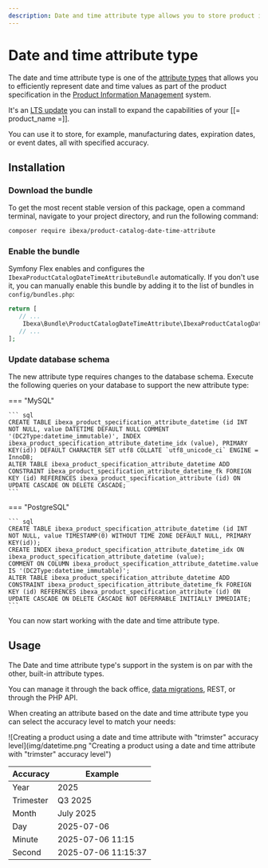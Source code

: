 ```yaml
---
description: Date and time attribute type allows you to store product information related to time, like an expiration date or date of manufacturing.
---
```


# Date and time attribute type

The date and time attribute type is one of the [attribute types](products.md#attributes) that allows you to efficiently represent date and time values as part of the product specification in the [Product Information Management](pim_guide.md) system.

It's an [LTS update](release_process_and_roadmap.md) you can install to expand the capabilities of your [[= product_name =]].

You can use it to store, for example, manufacturing dates, expiration dates, or event dates, all with specified accuracy.


## Installation

### Download the bundle

To get the most recent stable version of this package, open a command terminal, navigate to your project directory, and run the following command:

``` bash
composer require ibexa/product-catalog-date-time-attribute
```

### Enable the bundle

Symfony Flex enables and configures the `IbexaProductCatalogDateTimeAttributeBundle` automatically.
If you don't use it, you can manually enable this bundle by adding it to the list of bundles in `config/bundles.php`:

``` php
return [
   // ...
    Ibexa\Bundle\ProductCatalogDateTimeAttribute\IbexaProductCatalogDateTimeAttributeBundle::class => ['all' => true],
   // ...
];
```

### Update database schema

The new attribute type requires changes to the database schema.
Execute the following queries on your database to support the new attribute type:

=== "MySQL"

    ``` sql
    CREATE TABLE ibexa_product_specification_attribute_datetime (id INT NOT NULL, value DATETIME DEFAULT NULL COMMENT '(DC2Type:datetime_immutable)', INDEX ibexa_product_specification_attribute_datetime_idx (value), PRIMARY KEY(id)) DEFAULT CHARACTER SET utf8 COLLATE `utf8_unicode_ci` ENGINE = InnoDB;
    ALTER TABLE ibexa_product_specification_attribute_datetime ADD CONSTRAINT ibexa_product_specification_attribute_datetime_fk FOREIGN KEY (id) REFERENCES ibexa_product_specification_attribute (id) ON UPDATE CASCADE ON DELETE CASCADE;
    ```

=== "PostgreSQL"

    ``` sql
    CREATE TABLE ibexa_product_specification_attribute_datetime (id INT NOT NULL, value TIMESTAMP(0) WITHOUT TIME ZONE DEFAULT NULL, PRIMARY KEY(id));
    CREATE INDEX ibexa_product_specification_attribute_datetime_idx ON ibexa_product_specification_attribute_datetime (value);
    COMMENT ON COLUMN ibexa_product_specification_attribute_datetime.value IS '(DC2Type:datetime_immutable)';
    ALTER TABLE ibexa_product_specification_attribute_datetime ADD CONSTRAINT ibexa_product_specification_attribute_datetime_fk FOREIGN KEY (id) REFERENCES ibexa_product_specification_attribute (id) ON UPDATE CASCADE ON DELETE CASCADE NOT DEFERRABLE INITIALLY IMMEDIATE;
    ```

You can now start working with the date and time attribute type.

## Usage

The Date and time attribute type's support in the system is on par with the other, built-in attribute types.

You can manage it through the back office, [data migrations](importing_data.md#date-and-time-attribute), REST, or through the PHP API.

When creating an attribute based on the date and time attribute type you can select the accuracy level to match your needs:

![Creating a product using a date and time attribute with "trimster" accuracy level](img/datetime.png "Creating a product using a date and time attribute with "trimster" accuracy level")

| Accuracy | Example |
|---|---|
| Year | 2025 |
| Trimester | Q3 2025 |
| Month | July 2025 |
| Day  | 2025-07-06 |
| Minute | 2025-07-06 11:15 |
| Second | 2025-07-06 11:15:37 | 
